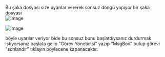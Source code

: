 Bu şaka dosyası size uyarılar vererek sonsuz döngü yapıyor bir şaka dosyası  
![image](https://github.com/user-attachments/assets/7dbefd8f-1d7d-425e-807f-1391cfb5e5f6) 

![image](https://github.com/user-attachments/assets/462f8ac4-eaba-4e7b-93f3-462a5baa90a1)

böyle uyarılar veriyor bide bu sonsuz bunu başlatdıysanız durdurmak istiyorsanız başlata gelip "Görev Yöneticisi" yazıp "MsgBox" bulup görevi "sonlandır" tıklayın böylecene kapanacaktır.
